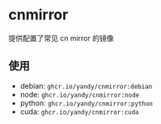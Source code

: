 # cnmirror

提供配置了常见 cn mirror 的镜像

## 使用

- debian: `ghcr.io/yandy/cnmirror:debian`
- node: `ghcr.io/yandy/cnmirror:node`
- python: `ghcr.io/yandy/cnmirror:python`
- cuda: `ghcr.io/yandy/cnmirror:cuda`
